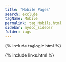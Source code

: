 ```yaml
---
title: "Mobile Pages"
search: exclude
tagName: Mobile
permalink: tag_Mobile.html
sidebar: mydoc_sidebar
folder: tags
---
```

{% include taglogic.html %}

{% include links.html %}
